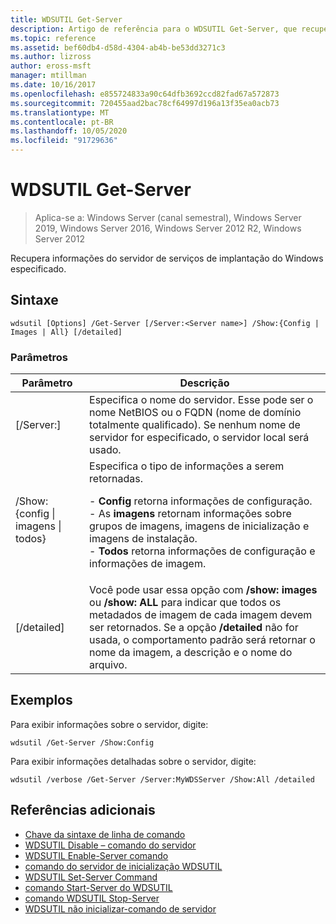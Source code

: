 ```yaml
---
title: WDSUTIL Get-Server
description: Artigo de referência para o WDSUTIL Get-Server, que recupera informações do servidor de serviços de implantação do Windows especificado.
ms.topic: reference
ms.assetid: bef60db4-d58d-4304-ab4b-be53dd3271c3
ms.author: lizross
author: eross-msft
manager: mtillman
ms.date: 10/16/2017
ms.openlocfilehash: e855724833a90c64dfb3692ccd82fad67a572873
ms.sourcegitcommit: 720455aad2bac78cf64997d196a13f35ea0acb73
ms.translationtype: MT
ms.contentlocale: pt-BR
ms.lasthandoff: 10/05/2020
ms.locfileid: "91729636"
---
```

# <a name="wdsutil-get-server"></a>WDSUTIL Get-Server

> Aplica-se a: Windows Server (canal semestral), Windows Server 2019, Windows Server 2016, Windows Server 2012 R2, Windows Server 2012

Recupera informações do servidor de serviços de implantação do Windows especificado.

## <a name="syntax"></a>Sintaxe
```
wdsutil [Options] /Get-Server [/Server:<Server name>] /Show:{Config | Images | All} [/detailed]
```
### <a name="parameters"></a>Parâmetros
|Parâmetro|Descrição|
|-------|--------|
|[/Server:<Server name>]|Especifica o nome do servidor. Esse pode ser o nome NetBIOS ou o FQDN (nome de domínio totalmente qualificado). Se nenhum nome de servidor for especificado, o servidor local será usado.|
|/Show: {config &#124; imagens &#124; todos}|Especifica o tipo de informações a serem retornadas.<p>-   **Config** retorna informações de configuração.<br />-   As **imagens** retornam informações sobre grupos de imagens, imagens de inicialização e imagens de instalação.<br />-   **Todos** retorna informações de configuração e informações de imagem.|
|[/detailed]|Você pode usar essa opção com **/show: images** ou **/show: ALL** para indicar que todos os metadados de imagem de cada imagem devem ser retornados. Se a opção **/detailed** não for usada, o comportamento padrão será retornar o nome da imagem, a descrição e o nome do arquivo.|
## <a name="examples"></a>Exemplos
Para exibir informações sobre o servidor, digite:
```
wdsutil /Get-Server /Show:Config
```
Para exibir informações detalhadas sobre o servidor, digite:
```
wdsutil /verbose /Get-Server /Server:MyWDSServer /Show:All /detailed
```
## <a name="additional-references"></a>Referências adicionais
- [Chave da sintaxe de linha de comando](command-line-syntax-key.md)
- [WDSUTIL Disable – comando do servidor](wdsutil-disable-server.md)
- [WDSUTIL Enable-Server comando](wdsutil-enable-server.md)
- [comando do servidor de inicialização WDSUTIL](wdsutil-initialize-server.md)
- [WDSUTIL Set-Server Command](wdsutil-set-server.md)
- [comando Start-Server do WDSUTIL](wdsutil-start-server.md)
- [comando WDSUTIL Stop-Server](wdsutil-stop-server.md)
- [WDSUTIL não inicializar-comando de servidor](wdsutil-uninitialize-server.md)

